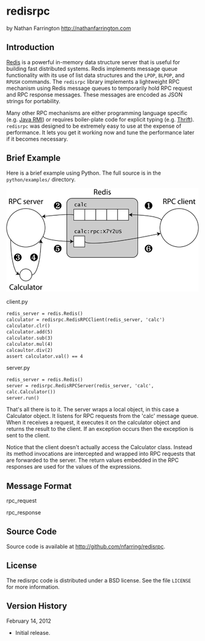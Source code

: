 redisrpc
========

by Nathan Farrington
<http://nathanfarrington.com>

Introduction
------------

[Redis][Redis] is a powerful in-memory data structure server that is useful
for building fast distributed systems. Redis implements message queue
functionality with its use of list data structures and the `LPOP`, `BLPOP`,
and `RPUSH` commands. The `redisrpc` library implements a lightweight RPC
mechanism using Redis message queues to temporarily hold RPC request and RPC
response messages. These messages are encoded as JSON strings for portability.

Many other RPC mechanisms are either programming language specific (e.g. [Java
RMI][JavaRMI]) or requires boiler-plate code for explicit typing (e.g.
[Thrift][Thrift]). `redisrpc` was designed to be extremely easy to use at the
expense of performance. It lets you get it working now and tune the
performance later if it becomes necessary.

Brief Example
-------------

Here is a brief example using Python. The full source is in the
`python/examples/` directory.

![redisrpc Example][redisrpc_example]

client.py

    redis_server = redis.Redis()
    calculator = redisrpc.RedisRPCClient(redis_server, 'calc')
    calculator.clr()
    calculator.add(5)
    calculator.sub(3)
    calculator.mul(4)
    calcaultor.div(2)
    assert calculator.val() == 4

server.py

    redis_server = redis.Redis()
    server = redisrpc.RedisRPCServer(redis_server, 'calc', calc.Calculator())
    server.run()

That's all there is to it. The server wraps a local object, in this case
a Calculator object. It listens for RPC requests from the 'calc' message
queue. When it receives a request, it executes it on the calculator object
and returns the result to the client. If an exception occurs then the
exception is sent to the client.

Notice that the client doesn't actually access the Calculator class. Instead
its method invocations are intercepted and wrapped into RPC requests that are
forwarded to the server. The return values embedded in the RPC responses are
used for the values of the expressions.

Message Format
--------------

rpc_request





rpc_response


Source Code
-----------
Source code is available at <http://github.com/nfarring/redisrpc>.

License
-------
The redisrpc code is distributed under a BSD license. See the file `LICENSE`
for more information.

Version History
---------------
February 14, 2012

* Initial release.

[Redis]: http://redis.io/

[JavaRMI]: https://en.wikipedia.org/wiki/Java_remote_method_invocation

[Thrift]: https://en.wikipedia.org/wiki/Apache_Thrift

[redisrpc_example]: redisrpc_example.svg
